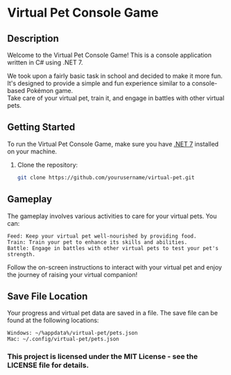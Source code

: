 # Virtual Pet Console Game

## Description
Welcome to the Virtual Pet Console Game! This is a console application written in C# using .NET 7.  

We took upon a fairly basic task in school and decided to make it more fun.  
It's designed to provide a simple and fun experience similar to a console-based Pokémon game.  
Take care of your virtual pet, train it, and engage in battles with other virtual pets.  

## Getting Started
To run the Virtual Pet Console Game, make sure you have [.NET 7](https://dotnet.microsoft.com/download/dotnet/7.0) installed on your machine.

1. Clone the repository:
   ```bash
   git clone https://github.com/yourusername/virtual-pet.git


## Gameplay

The gameplay involves various activities to care for your virtual pets. You can:

    Feed: Keep your virtual pet well-nourished by providing food.
    Train: Train your pet to enhance its skills and abilities.
    Battle: Engage in battles with other virtual pets to test your pet's strength.

Follow the on-screen instructions to interact with your virtual pet and enjoy the journey of raising your virtual companion!

## Save File Location

Your progress and virtual pet data are saved in a file. The save file can be found at the following locations:

    Windows: ~/%appdata%/virtual-pet/pets.json
    Mac: ~/.config/virtual-pet/pets.json

### This project is licensed under the MIT License - see the LICENSE file for details.
